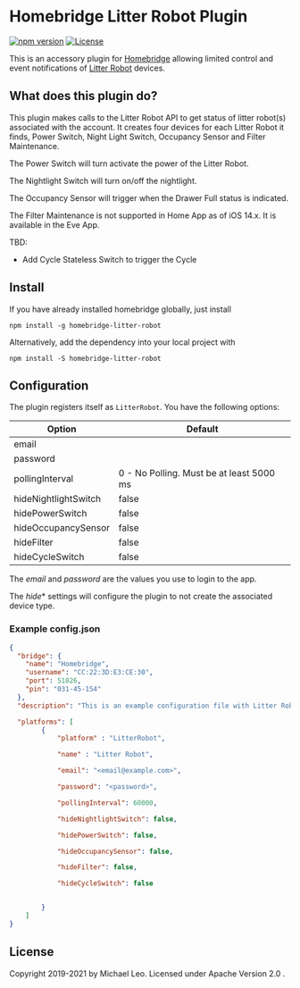 # Homebridge Litter Robot Plugin

[![npm version](https://img.shields.io/npm/v/homebridge-litter-robot.svg)](https://www.npmjs.com/package/homebridge-pilight)  [![License](http://img.shields.io/:license-mit-blue.svg)](http://doge.mit-license.org)

This is an accessory plugin for [Homebridge](https://github.com/nfarina/homebridge) allowing limited control and event 
notifications of [Litter Robot](https://www.litter-robot.com) devices.

## What does this plugin do?

This plugin makes calls to the Litter Robot API to get status of litter robot(s) associated with the account.
It creates four devices for each Litter Robot it finds, Power Switch, Night Light Switch, Occupancy Sensor and Filter Maintenance. 

The Power Switch will turn activate the power of the Litter Robot.

The Nightlight Switch will turn on/off the nightlight.

The Occupancy Sensor will trigger when the Drawer Full status is indicated.

The Filter Maintenance is not supported in Home App as of iOS 14.x.  It is available in the Eve App. 

TBD:
- Add Cycle Stateless Switch to trigger the Cycle 

## Install

If you have already installed homebridge globally, just install

```npm install -g homebridge-litter-robot```

Alternatively, add the dependency into your local project with

```npm install -S homebridge-litter-robot```

## Configuration

The plugin registers itself as `LitterRobot`. You have the following options:

| Option               | Default                                      |
| -------------------- | -------------------------------------------- |
| email                | <none>                                       |
| password             | <none>                                       |
| pollingInterval      | 0 - No Polling. Must be at least 5000 ms     |
| hideNightlightSwitch | false                                        |
| hidePowerSwitch      | false                                        |
| hideOccupancySensor  | false                                        |
| hideFilter           | false                                        |
| hideCycleSwitch      | false                                        |


The *email* and *password* are the values you use to login to the app.

The *hide** settings will configure the plugin to not create the associated device type.


### Example config.json


```json
{
  "bridge": {
    "name": "Homebridge",
    "username": "CC:22:3D:E3:CE:30",
    "port": 51826,
    "pin": "031-45-154"
  },
  "description": "This is an example configuration file with Litter Robot plugin.",

  "platforms": [
        {
            "platform" : "LitterRobot",

            "name" : "Litter Robot",

            "email": "<email@example.com>",

            "password": "<password>",

            "pollingInterval": 60000,

            "hideNightlightSwitch": false,

            "hidePowerSwitch": false,

            "hideOccupancySensor": false,

            "hideFilter": false,

            "hideCycleSwitch": false


        }
    ]
}
```

## License

Copyright 2019-2021 by Michael Leo. Licensed under Apache Version 2.0 .